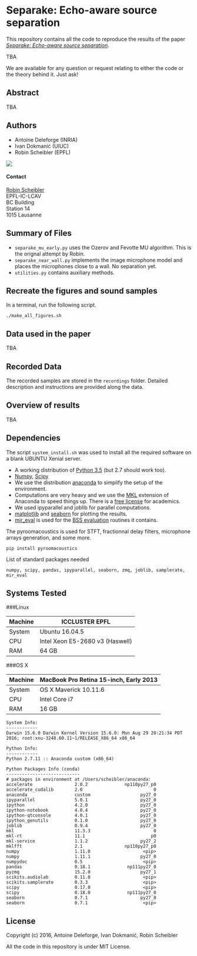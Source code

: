 Separake: Echo-aware source separation
======================================

This repository contains all the code to reproduce the results of the paper
[*Separake: Echo-aware source separation*](http://lcav.epfl.ch).

TBA

We are available for any question or request relating to either the code
or the theory behind it. Just ask!

Abstract
--------

TBA

Authors
-------

* Antoine Deleforge (INRIA)
* Ivan Dokmanić (UIUC)
* Robin Scheibler (EPFL)

<img src="http://lcav.epfl.ch/files/content/sites/lcav/files/images/Home/LCAV_anim_200.gif">

#### Contact

[Robin Scheibler](mailto:robin[dot]scheibler[at]epfl[dot]ch) <br>
EPFL-IC-LCAV <br>
BC Building <br>
Station 14 <br>
1015 Lausanne

Summary of Files
----------------

* `separake_mu_early.py` uses the Ozerov and Fevotte MU algorithm. This is the orignal attempt by Robin.
* `separake_near_wall.py` implements the image microphone model and places the microphones close to a wall. No separation yet.
* `utilities.py` contains auxiliary methods.

Recreate the figures and sound samples
--------------------------------------

In a terminal, run the following script.

    ./make_all_figures.sh

Data used in the paper
----------------------

TBA

Recorded Data
-------------

The recorded samples are stored in the `recordings` folder.
Detailed description and instructions are provided along the data.

Overview of results
-------------------

TBA

Dependencies
------------

The script `system_install.sh` was used to install all the required software on a blank UBUNTU Xenial server.

* A working distribution of [Python 3.5](https://www.python.org/downloads/) (but 2.7 should work too).
* [Numpy](http://www.numpy.org/), [Scipy](http://www.scipy.org/)
* We use the distribution [anaconda](https://store.continuum.io/cshop/anaconda/) to simplify the setup of the environment.
* Computations are very heavy and we use the
  [MKL](https://store.continuum.io/cshop/mkl-optimizations/) extension of
  Anaconda to speed things up. There is a [free license](https://store.continuum.io/cshop/academicanaconda) for academics.
* We used ipyparallel and joblib for parallel computations.
* [matplotlib](http://matplotlib.org) and [seaborn](https://stanford.edu/~mwaskom/software/seaborn/index.html#) for plotting the results.
* [mir_eval](https://craffel.github.io/mir_eval) is used for the [BSS evaluation](https://craffel.github.io/mir_eval/#module-mir_eval.separation) routines it contains.

The pyroomacoustics is used for STFT, fractionnal delay filters, microphone arrays generation, and some more.

    pip install pyroomacoustics

List of standard packages needed

    numpy, scipy, pandas, ipyparallel, seaborn, zmq, joblib, samplerate, mir_eval


Systems Tested
--------------

###Linux

| Machine | ICCLUSTER EPFL                  |
|---------|---------------------------------|
| System  | Ubuntu 16.04.5                  |
| CPU     | Intel Xeon E5-2680 v3 (Haswell) |
| RAM     | 64 GB                           |

###OS X

| Machine | MacBook Pro Retina 15-inch, Early 2013 |
|---------|----------------------------------------|
| System  | OS X Maverick 10.11.6                  |
| CPU     | Intel Core i7                          |
| RAM     | 16 GB                                  |

    System Info:
    ------------
    Darwin 15.6.0 Darwin Kernel Version 15.6.0: Mon Aug 29 20:21:34 PDT 2016; root:xnu-3248.60.11~1/RELEASE_X86_64 x86_64

    Python Info:
    ------------
    Python 2.7.11 :: Anaconda custom (x86_64)

    Python Packages Info (conda)
    ----------------------------
    # packages in environment at /Users/scheibler/anaconda:
    accelerate                2.0.2              np110py27_p0  
    accelerate_cudalib        2.0                           0  
    anaconda                  custom                   py27_0  
    ipyparallel               5.0.1                    py27_0  
    ipython                   4.2.0                    py27_0  
    ipython-notebook          4.0.4                    py27_0  
    ipython-qtconsole         4.0.1                    py27_0  
    ipython_genutils          0.1.0                    py27_0  
    joblib                    0.9.4                    py27_0  
    mkl                       11.3.3                        0  
    mkl-rt                    11.1                         p0  
    mkl-service               1.1.2                    py27_2  
    mklfft                    2.1                np110py27_p0  
    numpy                     1.11.0                    <pip>
    numpy                     1.11.1                   py27_0  
    numpydoc                  0.5                       <pip>
    pandas                    0.18.1              np111py27_0  
    pyzmq                     15.2.0                   py27_1  
    scikits.audiolab          0.11.0                    <pip>
    scikits.samplerate        0.3.3                     <pip>
    scipy                     0.17.0                    <pip>
    scipy                     0.18.0              np111py27_0  
    seaborn                   0.7.1                    py27_0  
    seaborn                   0.7.1                     <pip>

License
-------

Copyright (c) 2016, Antoine Deleforge, Ivan Dokmanić, Robin Scheibler

All the code in this repository is under MIT License.


